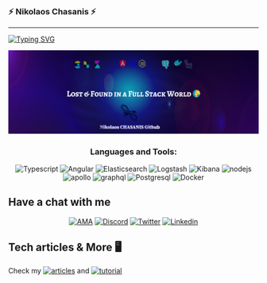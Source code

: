 ### ⚡ Nikolaos Chasanis ⚡

<hr>

<a href="https://git.io/typing-svg"><img src="https://readme-typing-svg.demolab.com?font=Libre+Baskerville&duration=4300&pause=1000&color=F7F7F7&width=435&lines=If+you+don't+define+the+problem+properly+you+cant+solve+the+problem." alt="Typing SVG" /></a>

<a href="https://nikolaoschasanis.com"> <img alt="LandF" src="./Githubcover.png" width="1000"/></a>


<h3 align="center">Languages and Tools:</h3>
<p align="center">
<a target="_blank"> <img src="https://www.vectorlogo.zone/logos/typescriptlang/typescriptlang-icon.svg" alt="Typescript" width="40" height="40"/> </a>
<a target="_blank"> <img src="https://cdn.jsdelivr.net/gh/devicons/devicon/icons/angularjs/angularjs-original.svg" alt="Angular" width="40" height="40"/> </a>
<a target="_blank"> <img src="https://www.vectorlogo.zone/logos/elastic/elastic-icon.svg" alt="Elasticsearch" width="40" height="40"/> </a>
<a target="_blank"> <img src="https://www.vectorlogo.zone/logos/elasticco_logstash/elasticco_logstash-icon.svg" alt="Logstash" width="40" height="40"/> </a>
<a target="_blank"> <img src="https://www.vectorlogo.zone/logos/elasticco_kibana/elasticco_kibana-icon.svg" alt="Kibana" width="40" height="40"/> </a>
<a target="_blank"> <img src="https://cdn.jsdelivr.net/gh/devicons/devicon/icons/nodejs/nodejs-original-wordmark.svg" alt="nodejs" width="40" height="40"/> </a>
<a target="_blank"><img src="https://www.vectorlogo.zone/logos/apollographql/apollographql-icon.svg" alt="apollo" width="40" height="40"/> </a>
<a target="_blank"><img src="https://cdn.jsdelivr.net/gh/devicons/devicon/icons/graphql/graphql-plain-wordmark.svg" alt="graphql" width="40" height="40"/> </a>
<a target="_blank"> <img src="https://www.vectorlogo.zone/logos/postgresql/postgresql-icon.svg" alt="Postgresql" width="40" height="40"/> </a>
<a target="_blank"> <img src="https://www.vectorlogo.zone/logos/docker/docker-official.svg" alt="Docker" width="40" height="40"/> </a>
</p>



## Have a chat with me
  <p align="center"> 
  <a href="https://GitHub.com/NickChasanis/ama"><img alt="AMA" src="https://img.shields.io/badge/Ask%20me-anything-1abc9c.svg"></a>
  <a href="https://discord.com/invite/3eJPwbrwqB"><img alt="Discord" src="https://img.shields.io/discord/1014893038008549386?logo=Discord"></a> 
  <a href="https://twitter.com/ChasanisNickos"><img alt="Twitter" src="https://img.shields.io/twitter/follow/ChasanisNickos.svg?style=social"></a>
  <a href="https://www.linkedin.com/in/nikolaoschasanis/"><img alt="Linkedin" src="https://img.shields.io/badge/-Nikolaos Chasanis-blue?style=flat-square&logo=Linkedin&logoColor=white src="&link=https://www.linkedin.com/in/nikolaoschasanis></a>

## Tech articles & More 🖥
<p align=left>
Check my <a href="https://nikolaoschasanis.com/series/architecture"><img alt="articles" src="https://badgen.net/badge/icon/Articles?icon=chrome&label"></a> and <a href="https://nikolaoschasanis.com/series/tutorials"><img alt="tutorial" src="https://badgen.net/badge/icon/Tutorials?icon=chrome&label"></a>
</p>


